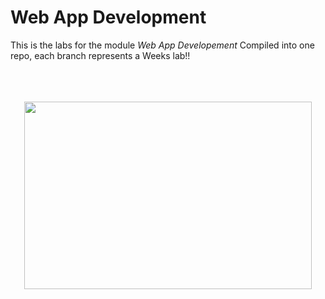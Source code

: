 # Web App Development

This is the labs for the module *Web App Developement* Compiled into one repo, each branch represents a Weeks lab!!
<br/><br/><br/><br/>
<p align="center">
  <img width="460" height="300" src="https://media1.giphy.com/media/dwmNhd5H7YAz6/giphy.gif?cid=ecf05e473vc2xcdxxzmsfbgzhar382ub4w7rxqytjgy1pnr3&rid=giphy.gif&ct=g">
</p>